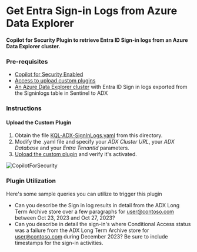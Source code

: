 # Get Entra Sign-in Logs from Azure Data Explorer

#### Copilot for Security Plugin to retrieve Entra ID Sign-in logs from an Azure Data Explorer cluster.

### Pre-requisites

* [Copilot for Security Enabled](https://learn.microsoft.com/en-us/security-copilot/get-started-security-copilot#onboarding-to-microsoft-security-copilot)
* [Access to upload custom plugins](https://learn.microsoft.com/en-us/security-copilot/manage-plugins?tabs=securitycopilotplugin#managing-custom-plugins)
* [An Azure Data Explorer cluster](https://techcommunity.microsoft.com/t5/microsoft-sentinel-blog/using-azure-data-explorer-for-long-term-retention-of-microsoft/ba-p/1883947) with Entra ID Sign in logs exported from the Signinlogs table in Sentinel to ADX

### Instructions
#### Upload the Custom Plugin

1. Obtain the file [KQL-ADX-SignInLogs.yaml](https://github.com/SCStelz/CopilotForSecurity/blob/main/CustomPlugIns/KQL-ADX-SignInLogs/KQL-ADX-SignInLogs.yaml) from this directory.
2. Modify the .yaml file and specify your *ADX Cluster URL*, your *ADX Database* and your *Entra TenantId* parameters.
3. [Upload the custom plugin](https://learn.microsoft.com/en-us/security-copilot/manage-plugins?tabs=securitycopilotplugin#add-custom-plugins) and verify it's activated.

![CopilotForSecurity](https://learn.microsoft.com/en-us/security-copilot/media/add-plugin-button.png)

### Plugin Utilization

Here's some sample queries you can utilize to trigger this plugin

 * Can you describe the Sign in log results in detail from the ADX Long Term Archive store over a few paragraphs for user@contoso.com between Oct 23, 2023 and Oct 27, 2023?
 * Can you describe in detail the sign-in's where Conditional Access status was a failure from the ADX Long Term Archive store for user@contoso.com during December 2023?  Be sure to include timestamps for the sign-in activities.
<br>


